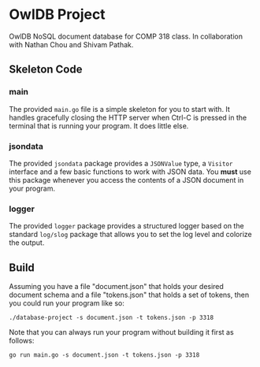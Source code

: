 # OwlDB Project

OwlDB NoSQL document database for COMP 318 class.
In collaboration with Nathan Chou and Shivam Pathak.

## Skeleton Code

### main

The provided `main.go` file is a simple skeleton for you to start
with. It handles gracefully closing the HTTP server when Ctrl-C is
pressed in the terminal that is running your program.  It does little
else.

### jsondata

The provided `jsondata` package provides a `JSONValue` type, a
`Visitor` interface and a few basic functions to work with JSON data.
You **must** use this package whenever you access the contents of a
JSON document in your program.

### logger

The provided `logger` package provides a structured logger based on
the standard `log/slog` package that allows you to set the log level
and colorize the output.

## Build

Assuming you have a file "document.json" that holds your desired
document schema and a file "tokens.json" that holds a set of tokens,
then you could run your program like so:

```./database-project -s document.json -t tokens.json -p 3318```

Note that you can always run your program without building it first as
follows:

```go run main.go -s document.json -t tokens.json -p 3318```


